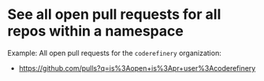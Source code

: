 

# See all open pull requests for all repos within a namespace

Example: All open pull requests for the `coderefinery` organization:

- https://github.com/pulls?q=is%3Aopen+is%3Apr+user%3Acoderefinery
